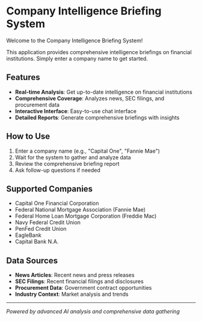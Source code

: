 # Company Intelligence Briefing System

Welcome to the Company Intelligence Briefing System! 

This application provides comprehensive intelligence briefings on financial institutions. Simply enter a company name to get started.

## Features

- **Real-time Analysis**: Get up-to-date intelligence on financial institutions
- **Comprehensive Coverage**: Analyzes news, SEC filings, and procurement data
- **Interactive Interface**: Easy-to-use chat interface
- **Detailed Reports**: Generate comprehensive briefings with insights

## How to Use

1. Enter a company name (e.g., "Capital One", "Fannie Mae")
2. Wait for the system to gather and analyze data
3. Review the comprehensive briefing report
4. Ask follow-up questions if needed

## Supported Companies

- Capital One Financial Corporation
- Federal National Mortgage Association (Fannie Mae)
- Federal Home Loan Mortgage Corporation (Freddie Mac)
- Navy Federal Credit Union
- PenFed Credit Union
- EagleBank
- Capital Bank N.A.

## Data Sources

- **News Articles**: Recent news and press releases
- **SEC Filings**: Recent financial filings and disclosures
- **Procurement Data**: Government contract opportunities
- **Industry Context**: Market analysis and trends

---

*Powered by advanced AI analysis and comprehensive data gathering* 